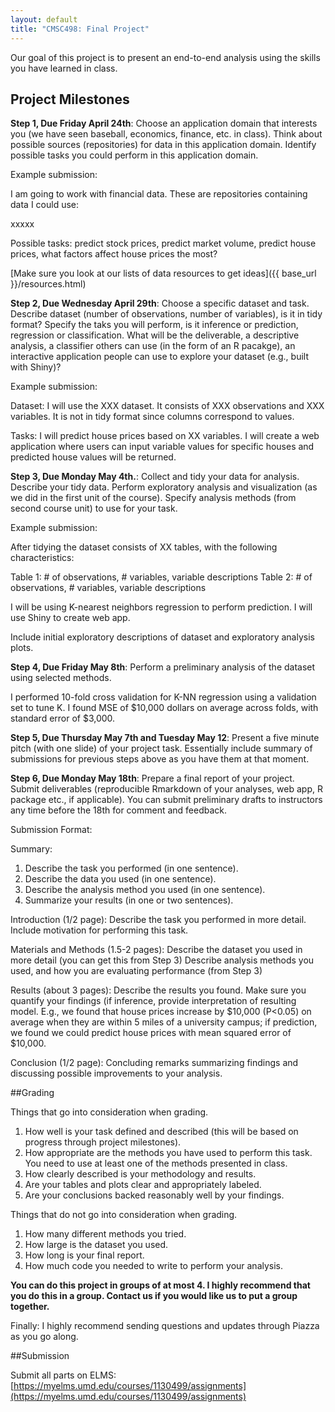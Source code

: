 ```yaml
---
layout: default
title: "CMSC498: Final Project"
---
```


Our goal of this project is to present an end-to-end analysis using the skills you have learned in class.

## Project Milestones

**Step 1, Due Friday April 24th**: Choose an application domain that interests you (we have seen baseball, economics, finance, etc. in class). Think about possible sources (repositories) for data in this application domain. Identify possible tasks you could perform in this application domain.

Example submission:

I am going to work with financial data. These are repositories containing data I could use:

xxxxx

Possible tasks: predict stock prices, predict market volume, predict house prices, what factors affect house prices the most?

[Make sure you look at our lists of data resources to get ideas]({{ base_url }}/resources.html)

**Step 2, Due Wednesday April 29th**: Choose a specific dataset and task. Describe dataset (number of observations, number of variables), is it in tidy format? Specify the taks you will perform, is it inference or prediction, regression or classification. What will be the deliverable, a descriptive analysis, a classifier others can use (in the form of an R pacakge), an interactive application people can use to explore your dataset (e.g., built with Shiny)?

Example submission:

Dataset: I will use the XXX dataset. It consists of XXX observations and XXX variables. It is not in tidy format since columns correspond to values.

Tasks: I will predict house prices based on XX variables. I will create a web application where users can input variable values for specific houses and predicted house values will be returned.

**Step 3, Due Monday May 4th.**: Collect and tidy your data for analysis. Describe your tidy data. Perform exploratory analysis and visualization (as we did in the first unit of the course). Specify analysis methods (from second course unit) to use for your task.

Example submission:

After tidying the dataset consists of XX tables, with the following characteristics:

Table 1: # of observations, # variables, variable descriptions
Table 2: # of observations, # variables, variable descriptions

I will be using K-nearest neighbors regression to perform prediction. I will use Shiny to create web app.

Include initial exploratory descriptions of dataset and exploratory analysis plots.

**Step 4, Due Friday May 8th**: Perform a preliminary analysis of the dataset using selected methods.

I performed 10-fold cross validation for K-NN regression using a validation set to tune K. I found MSE of $10,000 dollars on average across folds, with standard error of $3,000.

**Step 5, Due Thursday May 7th and Tuesday May 12**: Present a five minute pitch (with one slide) of your project task. Essentially include summary of submissions for previous steps above as you have them at that moment.

**Step 6, Due Monday May 18th**: Prepare a final report of your project. Submit deliverables (reproducible Rmarkdown of your analyses, web app, R package etc., if applicable). You can submit preliminary drafts to instructors any time before the 18th for comment and feedback.

Submission Format:

Summary:
1) Describe the task you performed (in one sentence).
2) Describe the data you used (in one sentence).
3) Describe the analysis method you used (in one sentence).
4) Summarize your results (in one or two sentences).

Introduction (1/2 page):
Describe the task you performed in more detail. Include motivation for performing this task.

Materials and Methods (1.5-2 pages):
Describe the dataset you used in more detail (you can get this from Step 3)
Describe analysis methods you used, and how you are evaluating performance (from Step 3)

Results (about 3 pages):
Describe the results you found. Make sure you quantify your findings (if inference, provide interpretation of resulting model. E.g., we found that house prices increase by $10,000 (P<0.05) on average when they are within 5 miles of a university campus; if prediction, we found we could predict house prices with mean squared error of $10,000.

Conclusion (1/2 page):
Concluding remarks summarizing findings and discussing possible improvements to your analysis.


##Grading

Things that go into consideration when grading.

1) How well is your task defined and described (this will be based on progress through project milestones).
2) How appropriate are the methods you have used to perform this task. You need to use at least one of the methods presented in class.
3) How clearly described is your methodology and results.
4) Are your tables and plots clear and appropriately labeled.
5) Are your conclusions backed reasonably well by your findings.

Things that do not go into consideration when grading.

1) How many different methods you tried.
2) How large is the dataset you used.
3) How long is your final report.
4) How much code you needed to write to perform your analysis.


**You can do this project in groups of at most 4. I highly recommend that you do this in a group. Contact us if you would like us to put a group together.**

Finally: I highly recommend sending questions and updates through Piazza as you go along.

##Submission

Submit all parts on ELMS: [https://myelms.umd.edu/courses/1130499/assignments](https://myelms.umd.edu/courses/1130499/assignments)
